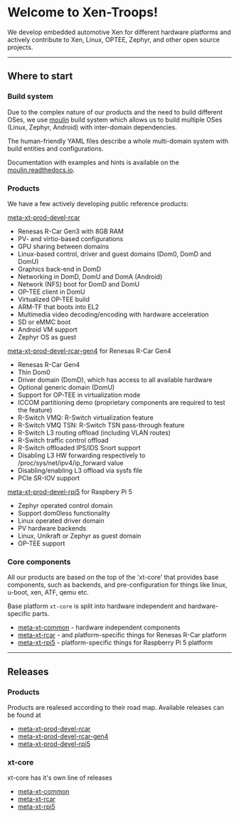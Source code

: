 # Welcome to Xen-Troops!

We develop embedded automotive Xen for different hardware platforms and actively contribute to Xen, Linux, OPTEE, Zephyr, and other open source projects.

---
## Where to start

### Build system
Due to the complex nature of our products and the need to build different OSes, we use [moulin](https://github.com/xen-troops/moulin) build system which allows us to build multiple OSes (Linux, Zephyr, Android) with inter-domain dependencies.

The human-friendly YAML files describe a whole multi-domain system with build entities and configurations.

Documentation with examples and hints is available on the [moulin.readthedocs.io](https://moulin.readthedocs.io/).

### Products
We have a few actively developing public reference products:

[meta-xt-prod-devel-rcar](https://github.com/xen-troops/meta-xt-prod-devel-rcar)
- Renesas R-Car Gen3 with 8GB RAM
- PV- and virtio-based configurations
- GPU sharing between domains
- Linux-based control, driver and guest domains (Dom0, DomD and DomU)
- Graphics back-end in DomD
- Networking in DomD, DomU and DomA (Android)
- Network (NFS) boot for DomD and DomU
- OP-TEE client in DomU
- Virtualized OP-TEE build
- ARM-TF that boots into EL2
- Multimedia video decoding/encoding with hardware acceleration
- SD or eMMC boot
- Android VM support
- Zephyr OS as guest

[meta-xt-prod-devel-rcar-gen4](https://github.com/xen-troops/meta-xt-prod-devel-rcar-gen4) for Renesas R-Car Gen4
- Renesas R-Car Gen4
- Thin Dom0
- Driver domain (DomD), which has access to all available hardware
- Optional generic domain (DomU)
- Support for OP-TEE in virtualization mode
- ICCOM partitioning demo (proprietary components are required to test the feature)
- R-Switch VMQ: R-Switch virtualization feature
- R-Switch VMQ TSN: R-Switch TSN pass-through feature
- R-Switch L3 routing offload (including VLAN routes)
- R-Switch traffic control offload
- R-Switch offloaded IPS/IDS Snort support
- Disabling L3 HW forwarding respectively to /proc/sys/net/ipv4/ip_forward value
- Disabling/enabling L3 offload via sysfs file
- PCIe SR-IOV support

[meta-xt-prod-devel-rpi5](https://github.com/xen-troops/meta-xt-prod-devel-rpi5) for Raspbery Pi 5
- Zephyr operated control domain
- Support dom0less functionality
- Linux operated driver domain
- PV hardware backends
- Linux, Unikraft or Zephyr as guest domain
- OP-TEE support

### Core components
All our products are based on the top of the 'xt-core' that provides base components, such as backends, and pre-configuration for things like linux, u-boot, xen, ATF, qemu etc.

Base platform `xt-core` is split into hardware independent and hardware-specific parts.
- [meta-xt-common](https://github.com/xen-troops/meta-xt-common) - hardware independent components
- [meta-xt-rcar](https://github.com/xen-troops/meta-xt-rcar) - and platform-specific things for Renesas R-Car platform
- [meta-xt-rpi5](https://github.com/xen-troops/meta-xt-rpi5) - platform-specific things for Raspberry Pi 5 platform

---
## Releases

### Products
Products are realesed according to their road map.
Available releases can be found at
- [meta-xt-prod-devel-rcar](https://github.com/xen-troops/meta-xt-prod-devel-rcar/releases)
- [meta-xt-prod-devel-rcar-gen4](https://github.com/xen-troops/meta-xt-prod-devel-rcar-gen4/releases)
- [meta-xt-prod-devel-rpi5](https://github.com/xen-troops/meta-xt-prod-devel-rpi5/tags)

### xt-core
xt-core has it's own line of releases
- [meta-xt-common](https://github.com/xen-troops/meta-xt-common/releases)
- [meta-xt-rcar](https://github.com/xen-troops/meta-xt-rcar/releases)
- [meta-xt-rpi5](https://github.com/xen-troops/meta-xt-rpi5/tags)
